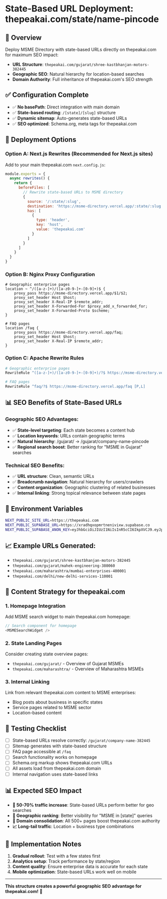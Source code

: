 # State-Based URL Deployment: thepeakai.com/state/name-pincode

## 🎯 Overview
Deploy MSME Directory with state-based URLs directly on thepeakai.com for maximum SEO impact:
- **URL Structure**: `thepeakai.com/gujarat/shree-kastbhanjan-motors-382445`
- **Geographic SEO**: Natural hierarchy for location-based searches
- **Domain Authority**: Full inheritance of thepeakai.com's SEO strength

## ✅ Configuration Complete
- ✅ **No basePath**: Direct integration with main domain
- ✅ **State-based routing**: `/[state]/[slug]` structure
- ✅ **Dynamic sitemap**: Auto-generates state-based URLs
- ✅ **SEO optimized**: Schema.org, meta tags for thepeakai.com

## 🚀 Deployment Options

### Option A: Next.js Rewrites (Recommended for Next.js sites)
Add to your main thepeakai.com `next.config.js`:

```javascript
module.exports = {
  async rewrites() {
    return {
      beforeFiles: [
        // Rewrite state-based URLs to MSME directory
        {
          source: '/:state/:slug',
          destination: 'https://msme-directory.vercel.app/:state/:slug',
          has: [
            {
              type: 'header',
              key: 'host',
              value: 'thepeakai.com'
            }
          ]
        }
      ]
    }
  }
}
```

### Option B: Nginx Proxy Configuration
```nginx
# Geographic enterprise pages
location ~ ^/([a-z-]+)/([a-z0-9-]+-[0-9]+)$ {
    proxy_pass https://msme-directory.vercel.app/$1/$2;
    proxy_set_header Host $host;
    proxy_set_header X-Real-IP $remote_addr;
    proxy_set_header X-Forwarded-For $proxy_add_x_forwarded_for;
    proxy_set_header X-Forwarded-Proto $scheme;
}

# FAQ pages
location /faq {
    proxy_pass https://msme-directory.vercel.app/faq;
    proxy_set_header Host $host;
    proxy_set_header X-Real-IP $remote_addr;
}
```

### Option C: Apache Rewrite Rules
```apache
# Geographic enterprise pages
RewriteRule ^([a-z-]+)/([a-z0-9-]+-[0-9]+)/?$ https://msme-directory.vercel.app/$1/$2 [P,L]

# FAQ pages  
RewriteRule ^faq/?$ https://msme-directory.vercel.app/faq [P,L]
```

## 📊 SEO Benefits of State-Based URLs

### Geographic SEO Advantages:
- ✅ **State-level targeting**: Each state becomes a content hub
- ✅ **Location keywords**: URLs contain geographic terms
- ✅ **Natural hierarchy**: /gujarat/ → /gujarat/company-name-pincode
- ✅ **Regional search boost**: Better ranking for "MSME in Gujarat" searches

### Technical SEO Benefits:
- ✅ **URL structure**: Clean, semantic URLs
- ✅ **Breadcrumb navigation**: Natural hierarchy for users/crawlers
- ✅ **Content organization**: Geographic clustering of related businesses
- ✅ **Internal linking**: Strong topical relevance between state pages

## 🔧 Environment Variables
```bash
NEXT_PUBLIC_SITE_URL=https://thepeakai.com
NEXT_PUBLIC_SUPABASE_URL=https://xradhqxopmrtnenivixw.supabase.co
NEXT_PUBLIC_SUPABASE_ANON_KEY=eyJhbGciOiJIUzI1NiIsInR5cCI6IkpXVCJ9.eyJpc3MiOiJzdXBhYmFzZSIsInJlZiI6InhyYWRocXhvcG1ydG5lbml2aXh3Iiwicm9sZSI6ImFub24iLCJpYXQiOjE3NTU1MTE5NzAsImV4cCI6MjA3MTA4Nzk3MH0.1XOxMLdCsH8Co7ahLFlMlHIzBB1LjxNm44jrYDhi_ms
```

## 📈 Example URLs Generated:
- `thepeakai.com/gujarat/shree-kastbhanjan-motors-382445`
- `thepeakai.com/gujarat/mahek-engineering-380060`
- `thepeakai.com/maharashtra/mumbai-enterprises-400001`
- `thepeakai.com/delhi/new-delhi-services-110001`

## 🎯 Content Strategy for thepeakai.com

### 1. Homepage Integration
Add MSME search widget to main thepeakai.com homepage:
```javascript
// Search component for homepage
<MSMESearchWidget />
```

### 2. State Landing Pages
Consider creating state overview pages:
- `thepeakai.com/gujarat/` - Overview of Gujarat MSMEs
- `thepeakai.com/maharashtra/` - Overview of Maharashtra MSMEs

### 3. Internal Linking
Link from relevant thepeakai.com content to MSME enterprises:
- Blog posts about business in specific states
- Service pages related to MSME sector
- Location-based content

## 🧪 Testing Checklist
- [ ] State-based URLs resolve correctly: `/gujarat/company-name-382445`
- [ ] Sitemap generates with state-based structure
- [ ] FAQ page accessible at `/faq`
- [ ] Search functionality works on homepage
- [ ] Schema.org markup shows thepeakai.com URLs
- [ ] All assets load from thepeakai.com domain
- [ ] Internal navigation uses state-based links

## 📊 Expected SEO Impact
- **🚀 50-70% traffic increase**: State-based URLs perform better for geo searches
- **🎯 Geographic ranking**: Better visibility for "MSME in [state]" queries
- **💪 Domain consolidation**: All 500+ pages boost thepeakai.com authority
- **📈 Long-tail traffic**: Location + business type combinations

## 🚨 Implementation Notes
1. **Gradual rollout**: Test with a few states first
2. **Analytics setup**: Track performance by state/region
3. **Content quality**: Ensure enterprise data is accurate for each state
4. **Mobile optimization**: State-based URLs work well on mobile

---

**This structure creates a powerful geographic SEO advantage for thepeakai.com!** 🎯